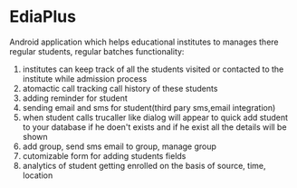 # EdiaPlus
Android application which helps educational institutes to manages there regular students, regular batches
functionality:
1. institutes can keep track of all the students visited or contacted to the institute while admission process
2. atomactic call tracking call history of these students
3. adding reminder for student
4. sending email and sms for student(third pary sms,email integration)
5. when student calls trucaller like dialog will appear to quick add student to your database if he doen't exists and if he exist all the details will be shown
6. add group, send sms email to group, manage group
7. cutomizable form for adding students fields
8. analytics of student getting enrolled on the basis of source, time, location
